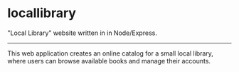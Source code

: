 # locallibrary

"Local Library" website written in in Node/Express.

---

This web application creates an online catalog for a small local library, where users can browse available books and manage their accounts.